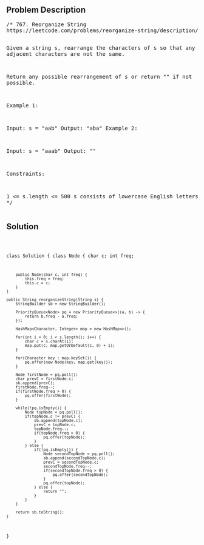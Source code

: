 <!--
<style>
  body { font-family: Arial, sans-serif; }
  .container { max-width: 1000px; margin: auto; padding: 20px; }
  .comment-block { background-color: #f9f9f9; padding: 10px; border-left: 5px solid #ccc; }
  .code-block { background-color: #f4f4f4; padding: 10px; border: 1px solid #ddd; }
</style>
-->

<div class='container'>
<h2>Problem Description</h2>
<div class='comment-block'>
<pre>
/* 767. Reorganize String
https://leetcode.com/problems/reorganize-string/description/

Given a string s, rearrange the characters of s so that any two adjacent 
characters are not the same.

Return any possible rearrangement of s or return "" if not possible.
 

Example 1:

Input: s = "aab"
Output: "aba"
Example 2:

Input: s = "aaab"
Output: ""
 

Constraints:

1 <= s.length <= 500
s consists of lowercase English letters.
*/
</pre>
</div>

<h2>Solution</h2>
<div class='code-block'>
<pre><code class='language-java'>

class Solution {
    class Node {
        char c;
        int freq;

        public Node(char c, int freq) {
            this.freq = freq;
            this.c = c;
        }
    }

    public String reorganizeString(String s) {
        StringBuilder sb = new StringBuilder();

        PriorityQueue<Node> pq = new PriorityQueue<>((a, b) -> {
            return b.freq - a.freq;
        });

        HashMap<Character, Integer> map = new HashMap<>();

        for(int i = 0; i < s.length(); i++) {
            char c = s.charAt(i);
            map.put(c, map.getOrDefault(c, 0) + 1);
        }

        for(Character key : map.keySet()) {
            pq.offer(new Node(key, map.get(key)));
        }

        Node firstNode = pq.poll();
        char prevC = firstNode.c;
        sb.append(prevC);
        firstNode.freq--;
        if(firstNode.freq > 0) {
            pq.offer(firstNode);
        }

        while(!pq.isEmpty()) {
            Node topNode = pq.poll();
            if(topNode.c != prevC) {
                sb.append(topNode.c);
                prevC = topNode.c;
                topNode.freq--;
                if(topNode.freq > 0) {
                    pq.offer(topNode);
                }
            } else {
                if(!pq.isEmpty()) {
                    Node secondTopNode = pq.poll();
                    sb.append(secondTopNode.c);
                    prevC = secondTopNode.c;
                    secondTopNode.freq--;
                    if(secondTopNode.freq > 0) {
                        pq.offer(secondTopNode);
                    }
                    pq.offer(topNode);
                } else {
                    return "";
                }
            }
        }

        return sb.toString();
    }
}</code></pre>
</div>
</div>

